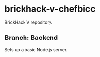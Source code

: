 # brickhack-v-chefbicc
BrickHack V repository.

## Branch: Backend ##

Sets up a basic Node.js server.

